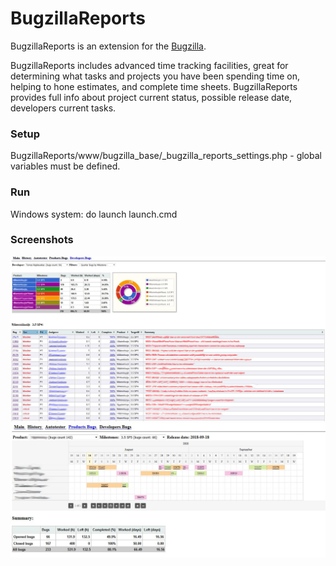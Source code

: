 # BugzillaReports
BugzillaReports is an extension for the [Bugzilla](https://www.bugzilla.org/).

BugzillaReports includes advanced time tracking facilities, great for determining what tasks 
and projects you have been spending time on, helping to hone estimates, and complete time sheets. 
BugzillaReports provides full info about project current status, possible release date, developers 
current tasks.
 
### Setup

BugzillaReports/www/bugzilla_base/_bugzilla_reports_settings.php - global variables must be defined.
 
### Run
Windows system: do launch launch.cmd

### Screenshots

![Alt text](/screenshots/bug_reports.jpg?raw=true "Optional Title")
![Alt text](/screenshots/product_report.jpg?raw=true "Optional Title")
 	
